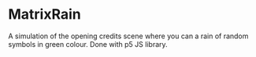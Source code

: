 # MatrixRain
A simulation of the opening credits scene where you can a rain of random symbols in green colour. Done with p5 JS library.
